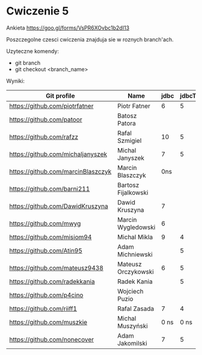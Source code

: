 # Cwiczenie 5

Ankieta https://goo.gl/forms/VsPR6XOvbc1b2dI13

Poszczegolne czesci cwiczenia znajduja sie w roznych branch'ach.

Uzyteczne komendy:
 - git branch
 - git checkout <branch_name>
 
 Wyniki:

| Git profile 						| Name 					| jdbc | jdbcTemplate | Attendance | Engagement |
| ----------- 						| ---- 					| ------------ | ------- | ---------- | ---------- |
| https://github.com/piotrfatner 	| Piotr Fatner 			| 6  | 5 | 4 |   | 
| https://github.com/patoor 		| Batosz Patora  		|     |  |  |   |
| https://github.com/rafzz  		| Rafal Szmigiel 		| 10  | 5 | 6 |   |
| https://github.com/michaljanyszek | Michal Janyszek 		| 7   | 5 | 4 |   |
| https://github.com/marcinBlaszczyk | Marcin Blaszczyk 	| 0ns |  | 6 |   |
| https://github.com/barni211 		| Bartosz Fijalkowski 	|  |  | 6 |   |
| https://github.com/DawidKruszyna 	| Dawid Kruszyna 		| 7 |  | 2 |   | 
| https://github.com/mwyg 			| Marcin Wygledowski 	| 6 |  | 6 |   |
| https://github.com/misiom94 		| Michal Mikla			| 9 | 4 | 4 |   |
| https://github.com/Atin95  		| Adam Michniewski 		|  | 5 | 4 |   |
| https://github.com/mateusz9438 	| Mateusz Orczykowski 	| 6 | 5 | 4 | 1 |
| https://github.com/radekkania 	| Radek Kania 			|  | 5 | 6 |   |
| https://github.com/p4cino			| Wojciech Puzio		|  |  | 6 |   |
| https://github.com/riiff1			| Rafal Zasada			| 7 | 4 | 2 |   |
| https://github.com/muszkie		| Michal Muszyński		| 0 ns | 0 ns | 4 |   |
| https://github.com/nonecover		| Adam Jakomilski		| 7 | 5 |  |   |